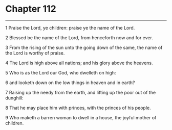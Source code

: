 # Chapter 112

***

1 Praise the Lord, ye children: praise ye the name of the Lord.

2 Blessed be the name of the Lord, from henceforth now and for ever.

3 From the rising of the sun unto the going down of the same, the name of the Lord is worthy of praise.

4 The Lord is high above all nations; and his glory above the heavens.

5 Who is as the Lord our God, who dwelleth on high:

6 and looketh down on the low things in heaven and in earth?

7 Raising up the needy from the earth, and lifting up the poor out of the dunghill:

8 That he may place him with princes, with the princes of his people.

9 Who maketh a barren woman to dwell in a house, the joyful mother of children.

